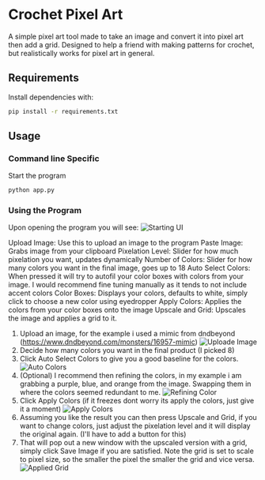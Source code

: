 # Crochet Pixel Art

A simple pixel art tool made to take an image and convert it into pixel art then add a grid. Designed to help a friend with making patterns for crochet, but realistically works for pixel art in general.  
## Requirements
Install dependencies with:
```bash
pip install -r requirements.txt
```

## Usage

### Command line Specific
Start the program
```bash
python app.py
```
### Using the Program
Upon opening the program you will see:
![Starting UI](images/screenshot1.png)

Upload Image: Use this to upload an image to the program
Paste Image: Grabs image from your clipboard
Pixelation Level: Slider for how much pixelation you want, updates dynamically
Number of Colors: Slider for how many colors you want in the final image, goes up to 18
Auto Select Colors: When pressed it will try to autofil your color boxes with colors from your image. I would recommend fine tuning manually as it tends to not include accent colors
Color Boxes: Displays your colors, defaults to white, simply click to choose a new color using eyedropper
Apply Colors: Applies the colors from your color boxes onto the image
Upscale and Grid: Upscales the image and applies a grid to it.

1. Upload an image, for the example i used a mimic from dndbeyond (https://www.dndbeyond.com/monsters/16957-mimic)
![Uploade Image](images/screenshot2.png)
2. Decide how many colors you want in the final product (I picked 8)
3. Click Auto Select Colors to give you a good baseline for the colors.
![Auto Colors](images/screenshot3.png)
4. (Optional) I recommend then refining the colors, in my example i am grabbing a purple, blue, and orange from the image. Swapping them in where the colors seemed redundant to me.
![Refining Color](images/screenshot4.png)
5. Click Apply Colors (if it freezes dont worry its apply the colors, just give it a moment)
![Apply Colors](images/screenshot5.png)
6. Assuming you like the result you can then press Upscale and Grid, if you want to change colors, just adjust the pixelation level and it will display the original again. (I'll have to add a button for this)
7. That will pop out a new window with the upscaled version with a grid, simply click Save Image if you are satisfied. Note the grid is set to scale to pixel size, so the smaller the pixel the smaller the grid and vice versa.
![Applied Grid](images/screenshot6.png)